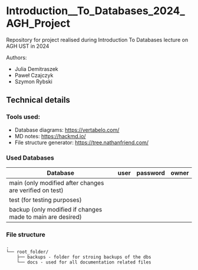 # Introduction__To_Databases_2024_AGH_Project
Repository for project realised during Introduction To Databases lecture on AGH UST in 2024

Authors:  
- Julia Demitraszek
- Paweł Czajczyk
- Szymon Rybski

## Technical details
### Tools used:  
- Database diagrams: https://vertabelo.com/
- MD notes: https://hackmd.io/
- File structure generator: https://tree.nathanfriend.com/

### Used Databases
| Database                                                  | user | password | owner |
|-----------------------------------------------------------|------|----------|-------|
| main (only modified after changes are verified on test)   |      |          |       |
| test (for testing purposes)                               |      |          |       |
| backup (only modified if changes made to main are desired)|      |          |       |


### File structure

```
.  
└── root_folder/  
    ├── backups - folder for stroing backups of the dbs  
    └── docs - used for all documentation related files
```
